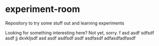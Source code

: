 # experiment-room
Repository to try some stuff out and learning experiments

Looking for something interesting here? Not yet, sorry.
f
asd
asdf
sdfsdf
asdf
jj
dxvkljsdf
asd
asdf
asdfsdf
asdf
asdfasdf
adfasdfadfasdf
